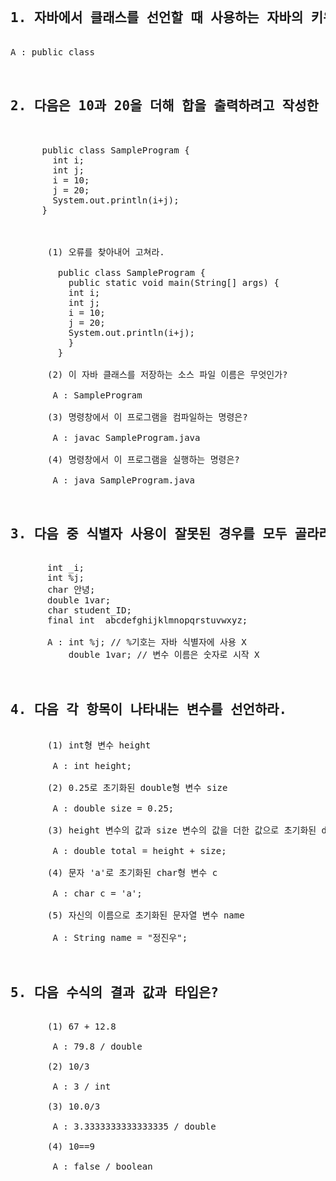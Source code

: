 <pre>
<h2>1. 자바에서 클래스를 선언할 때 사용하는 자바의 키워드는?</h2>  
A : public class
<br>
<h2>2. 다음은 10과 20을 더해 합을 출력하려고 작성한 자바 프로그램이지만 오류가 있다.</h2>

      public class SampleProgram {
        int i;
        int j;
        i = 10;
        j = 20;
        System.out.println(i+j);
      }

  
  
       (1) 오류를 찾아내어 고쳐라.
  
         public class SampleProgram {
           public static void main(String[] args) {
           int i;
           int j;
           i = 10;
           j = 20;
           System.out.println(i+j);
           }  
         }
      
       (2) 이 자바 클래스를 저장하는 소스 파일 이름은 무엇인가?
  
        A : SampleProgram
  
       (3) 명령창에서 이 프로그램을 컴파일하는 명령은?
  
        A : javac SampleProgram.java
  
       (4) 명령창에서 이 프로그램을 실행하는 명령은?
  
        A : java SampleProgram.java
    
    <h2>3. 다음 중 식별자 사용이 잘못된 경우를 모두 골라라.</h2>
       int _i;
       int %j;
       char 안녕;
       double 1var;
       char student_ID;
       final int  abcdefghijklmnopqrstuvwxyz;
    
       A : int %j; // %기호는 자바 식별자에 사용 X
           double 1var; // 변수 이름은 숫자로 시작 X
    
    <h2>4. 다음 각 항목이 나타내는 변수를 선언하라.</h2>
       (1) int형 변수 height
  
        A : int height;
  
       (2) 0.25로 초기화된 double형 변수 size
  
        A : double size = 0.25;
  
       (3) height 변수의 값과 size 변수의 값을 더한 값으로 초기화된 double형 변수 total
  
        A : double total = height + size;
  
       (4) 문자 'a'로 초기화된 char형 변수 c
  
        A : char c = 'a';
  
       (5) 자신의 이름으로 초기화된 문자열 변수 name
  
        A : String name = "정진우";
    
    <h2>5. 다음 수식의 결과 값과 타입은?</h2>
       (1) 67 + 12.8
  
        A : 79.8 / double
  
       (2) 10/3
  
        A : 3 / int
  
       (3) 10.0/3
  
        A : 3.3333333333333335 / double
  
       (4) 10==9
  
        A : false / boolean
</pre>
